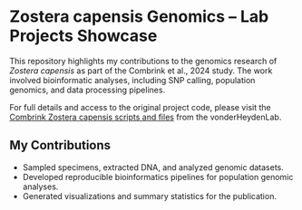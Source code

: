 # Zostera capensis Genomics – Lab Projects Showcase

This repository highlights my contributions to the genomics research of *Zostera capensis* as part of the Combrink et al., 2024 study. The work involved bioinformatic analyses, including SNP calling, population genomics, and data processing pipelines.  

For full details and access to the original project code, please visit the [Combrink Zostera capensis scripts and files](https://github.com/vonderHeydenLab/Combrink_Zostera-capensis-scripts-and-files) from the vonderHeydenLab.  

## My Contributions
- Sampled specimens, extracted DNA, and analyzed genomic datasets.  
- Developed reproducible bioinformatics pipelines for population genomic analyses.  
- Generated visualizations and summary statistics for the publication.
